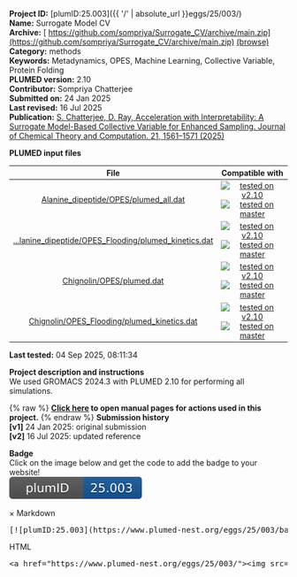 **Project ID:** [plumID:25.003]({{ '/' | absolute_url }}eggs/25/003/)  
**Name:**  Surrogate Model CV  
**Archive:** [ https://github.com/sompriya/Surrogate_CV/archive/main.zip](https://github.com/sompriya/Surrogate_CV/archive/main.zip) [(browse)](https://github.com/sompriya/Surrogate_CV/tree/main)  
**Category:**  methods  
**Keywords:**  Metadynamics, OPES, Machine Learning, Collective Variable, Protein Folding  
**PLUMED version:**  2.10  
**Contributor:**  Sompriya Chatterjee  
**Submitted on:** 24 Jan 2025  
**Last revised:** 16 Jul 2025  
**Publication:** [S. Chatterjee, D. Ray, Acceleration with Interpretability: A Surrogate Model-Based Collective Variable for Enhanced Sampling. Journal of Chemical Theory and Computation. 21, 1561–1571 (2025)](http://dx.doi.org/10.1021/acs.jctc.4c01603)  
  
**PLUMED input files**  
  
| File     | Compatible with |  
|:--------:|:--------:|  
| [Alanine_dipeptide/OPES/plumed_all.dat](./data/Alanine_dipeptide/OPES/plumed_all.dat.md) |  [![tested on v2.10](https://img.shields.io/badge/v2.10-passing-green.svg)](data/Alanine_dipeptide/OPES/plumed_all.dat.plumed.stderr) [![tested on master](https://img.shields.io/badge/master-passing-green.svg)](data/Alanine_dipeptide/OPES/plumed_all.dat.plumed_master.stderr) |  
| [...lanine_dipeptide/OPES_Flooding/plumed_kinetics.dat](./data/Alanine_dipeptide/OPES_Flooding/plumed_kinetics.dat.md) |  [![tested on v2.10](https://img.shields.io/badge/v2.10-passing-green.svg)](data/Alanine_dipeptide/OPES_Flooding/plumed_kinetics.dat.plumed.stderr) [![tested on master](https://img.shields.io/badge/master-passing-green.svg)](data/Alanine_dipeptide/OPES_Flooding/plumed_kinetics.dat.plumed_master.stderr) |  
| [Chignolin/OPES/plumed.dat](./data/Chignolin/OPES/plumed.dat.md) |  [![tested on v2.10](https://img.shields.io/badge/v2.10-passing-green.svg)](data/Chignolin/OPES/plumed.dat.plumed.stderr) [![tested on master](https://img.shields.io/badge/master-passing-green.svg)](data/Chignolin/OPES/plumed.dat.plumed_master.stderr) |  
| [Chignolin/OPES_Flooding/plumed_kinetics.dat](./data/Chignolin/OPES_Flooding/plumed_kinetics.dat.md) |  [![tested on v2.10](https://img.shields.io/badge/v2.10-passing-green.svg)](data/Chignolin/OPES_Flooding/plumed_kinetics.dat.plumed.stderr) [![tested on master](https://img.shields.io/badge/master-passing-green.svg)](data/Chignolin/OPES_Flooding/plumed_kinetics.dat.plumed_master.stderr) |  
  
**Last tested:**  04 Sep 2025, 08:11:34
  
**Project description and instructions**  
We used GROMACS 2024.3 with PLUMED 2.10 for performing all simulations. 

  
{% raw %}
<b><a href="https://www.plumed.org/doc-master/user-doc/html/actionlist/?actions=MATHEVAL,GROUP,ENERGY,WHOLEMOLECULES,DISTANCE,COMMITTOR,TORSION,ENDPLUMED,PRINT,MOLINFO,PYTORCH_MODEL,COMBINE,OPES_METAD,CUSTOM" target="_blank">Click here</a> to open manual pages for actions used in this project.</b>
{% endraw %}
**Submission history**  
**[v1]** 24 Jan 2025: original submission  
**[v2]** 16 Jul 2025: updated reference  
  
**Badge**  
Click on the image below and get the code to add the badge to your website!  
<img src="./badge.svg" alt="plumeDnest:25.003" id="myBtn" class="badge">
<div id="myModal" class="modal">
  <div class="modal-content">
    <span class="close">&times;</span>
    Markdown<pre>[![plumID:25.003](https://www.plumed-nest.org/eggs/25/003/badge.svg)](https://www.plumed-nest.org/eggs/25/003/)</pre>
    HTML<pre>&lt;a href="https://www.plumed-nest.org/eggs/25/003/"&gt;&lt;img src="https://www.plumed-nest.org/eggs/25/003/badge.svg" alt="plumID:25.003"&gt;&lt;/a&gt;</pre>
  </div>
</div>
